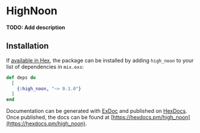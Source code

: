 # HighNoon

**TODO: Add description**

## Installation

If [available in Hex](https://hex.pm/docs/publish), the package can be installed
by adding `high_noon` to your list of dependencies in `mix.exs`:

```elixir
def deps do
  [
    {:high_noon, "~> 0.1.0"}
  ]
end
```

Documentation can be generated with [ExDoc](https://github.com/elixir-lang/ex_doc)
and published on [HexDocs](https://hexdocs.pm). Once published, the docs can
be found at [https://hexdocs.pm/high_noon](https://hexdocs.pm/high_noon).

